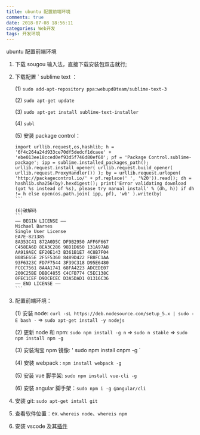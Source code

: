 ```yaml
---
title: ubuntu 配置前端环境
comments: true
date: 2018-07-08 18:56:11
categories: Web开发
tags: 开发环境
---
```


ubuntu 配置前端环境

<!--more-->

1. 下载 sougou 输入法，直接下载安装包双击就行;

2. 下载配置 ` sublime text ：

   (1) `sudo add-apt-repository ppa:webupd8team/sublime-text-3`

   (2) `sudo apt-get update`

   (3) `sudo apt-get install sublime-text-installer`

   (4) `subl`

   (5) 安装 package control：

   ````
   import urllib.request,os,hashlib; h = '6f4c264a24d933ce70df5dedcf1dcaee' + 'ebe013ee18cced0ef93d5f746d80ef60'; pf = 'Package Control.sublime-package'; ipp = sublime.installed_packages_path(); urllib.request.install_opener( urllib.request.build_opener( urllib.request.ProxyHandler()) ); by = urllib.request.urlopen( 'http://packagecontrol.io/' + pf.replace(' ', '%20')).read(); dh = hashlib.sha256(by).hexdigest(); print('Error validating download (got %s instead of %s), please try manual install' % (dh, h)) if dh != h else open(os.path.join( ipp, pf), 'wb' ).write(by)
   ```

   (6)破解码
   ```
   —– BEGIN LICENSE —–
   Michael Barnes
   Single User License
   EA7E-821385
   8A353C41 872A0D5C DF9B2950 AFF6F667
   C458EA6D 8EA3C286 98D1D650 131A97AB
   AA919AEC EF20E143 B361B1E7 4C8B7F04
   B085E65E 2F5F5360 8489D422 FB8FC1AA
   93F6323C FD7F7544 3F39C318 D95E6480
   FCCC7561 8A4A1741 68FA4223 ADCEDE07
   200C25BE DBBC4855 C4CFB774 C5EC138C
   0FEC1CEF D9DCECEC D3A5DAD1 01316C36
   —— END LICENSE ——
   ```

   ````

3. 配置前端环境：

   (1) 安装 node: `curl -sL https://deb.nodesource.com/setup_5.x | sudo -E bash -` => `sudo apt-get install -y nodejs`

   (2) 更新 node 和 npm: `sudo npm install -g n` => `sudo n stable` => `sudo npm install npm -g`

   (3) 安装淘宝 npm 镜像: ' sudo npm install cnpm -g `

   (4) 安装 webpack : `npm install webpack -g`

   (5) 安装 vue 脚手架: `sudo npm install vue-cli -g`

   (6) 安装 angular 脚手架：`sudo npm i -g @angular/cli`

4. 安装 git: `sudo apt-get intall git`

5. 查看软件位置：ex. `whereis node`、`whereis npm`

6. 安装 vscode 及其[插件](https://blog.csdn.net/win7583362/article/details/79315055)
